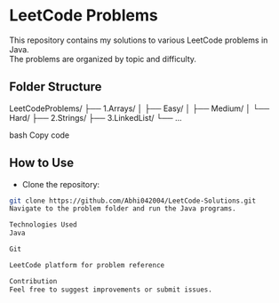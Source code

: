 # LeetCode Problems

This repository contains my solutions to various LeetCode problems in Java.  
The problems are organized by topic and difficulty.

## Folder Structure

LeetCodeProblems/
├── 1.Arrays/
│ ├── Easy/
│ ├── Medium/
│ └── Hard/
├── 2.Strings/
├── 3.LinkedList/
└── ...

bash
Copy code

## How to Use

- Clone the repository:

```bash
git clone https://github.com/Abhi042004/LeetCode-Solutions.git
Navigate to the problem folder and run the Java programs.

Technologies Used
Java

Git

LeetCode platform for problem reference

Contribution
Feel free to suggest improvements or submit issues.
